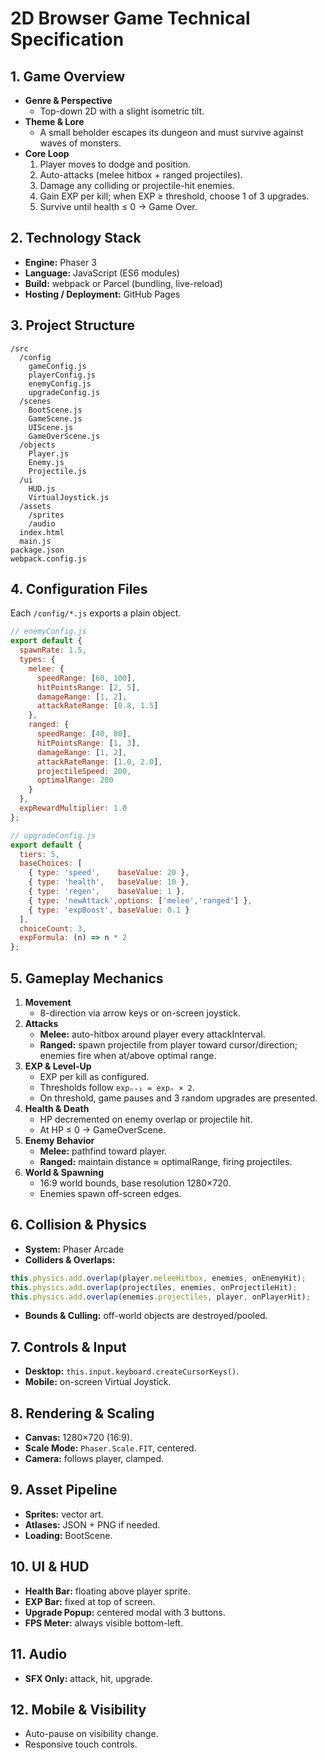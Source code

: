 # 2D Browser Game Technical Specification

## 1. Game Overview
- **Genre & Perspective**  
  - Top-down 2D with a slight isometric tilt.
- **Theme & Lore**  
  - A small beholder escapes its dungeon and must survive against waves of monsters.
- **Core Loop**  
  1. Player moves to dodge and position.  
  2. Auto-attacks (melee hitbox + ranged projectiles).  
  3. Damage any colliding or projectile-hit enemies.  
  4. Gain EXP per kill; when EXP ≥ threshold, choose 1 of 3 upgrades.  
  5. Survive until health ≤ 0 → Game Over.

## 2. Technology Stack
- **Engine:** Phaser 3  
- **Language:** JavaScript (ES6 modules)  
- **Build:** webpack or Parcel (bundling, live-reload)  
- **Hosting / Deployment:** GitHub Pages

## 3. Project Structure
```
/src
  /config
    gameConfig.js
    playerConfig.js
    enemyConfig.js
    upgradeConfig.js
  /scenes
    BootScene.js
    GameScene.js
    UIScene.js
    GameOverScene.js
  /objects
    Player.js
    Enemy.js
    Projectile.js
  /ui
    HUD.js
    VirtualJoystick.js
  /assets
    /sprites
    /audio
  index.html
  main.js
package.json
webpack.config.js
```

## 4. Configuration Files
Each `/config/*.js` exports a plain object.

```js
// enemyConfig.js
export default {
  spawnRate: 1.5,
  types: {
    melee: {
      speedRange: [60, 100],
      hitPointsRange: [2, 5],
      damageRange: [1, 2],
      attackRateRange: [0.8, 1.5]
    },
    ranged: {
      speedRange: [40, 80],
      hitPointsRange: [1, 3],
      damageRange: [1, 2],
      attackRateRange: [1.0, 2.0],
      projectileSpeed: 200,
      optimalRange: 200
    }
  },
  expRewardMultiplier: 1.0
};
```

```js
// upgradeConfig.js
export default {
  tiers: 5,
  baseChoices: [
    { type: 'speed',    baseValue: 20 },
    { type: 'health',   baseValue: 10 },
    { type: 'regen',    baseValue: 1 },
    { type: 'newAttack',options: ['melee','ranged'] },
    { type: 'expBoost', baseValue: 0.1 }
  ],
  choiceCount: 3,
  expFormula: (n) => n * 2
};
```

## 5. Gameplay Mechanics
1. **Movement**  
   - 8-direction via arrow keys or on-screen joystick.  
2. **Attacks**  
   - **Melee:** auto-hitbox around player every attackInterval.  
   - **Ranged:** spawn projectile from player toward cursor/direction; enemies fire when at/above optimal range.  
3. **EXP & Level-Up**  
   - EXP per kill as configured.  
   - Thresholds follow `expₙ₊₁ = expₙ × 2`.  
   - On threshold, game pauses and 3 random upgrades are presented.  
4. **Health & Death**  
   - HP decremented on enemy overlap or projectile hit.  
   - At HP ≤ 0 → GameOverScene.  
5. **Enemy Behavior**  
   - **Melee:** pathfind toward player.  
   - **Ranged:** maintain distance ≈ optimalRange, firing projectiles.  
6. **World & Spawning**  
   - 16:9 world bounds, base resolution 1280×720.  
   - Enemies spawn off-screen edges.

## 6. Collision & Physics
- **System:** Phaser Arcade  
- **Colliders & Overlaps:**  
```js
this.physics.add.overlap(player.meleeHitbox, enemies, onEnemyHit);
this.physics.add.overlap(projectiles, enemies, onProjectileHit);
this.physics.add.overlap(enemies.projectiles, player, onPlayerHit);
```  
- **Bounds & Culling:** off-world objects are destroyed/pooled.

## 7. Controls & Input
- **Desktop:** `this.input.keyboard.createCursorKeys()`.  
- **Mobile:** on-screen Virtual Joystick.

## 8. Rendering & Scaling
- **Canvas:** 1280×720 (16:9).  
- **Scale Mode:** `Phaser.Scale.FIT`, centered.  
- **Camera:** follows player, clamped.

## 9. Asset Pipeline
- **Sprites:** vector art.  
- **Atlases:** JSON + PNG if needed.  
- **Loading:** BootScene.

## 10. UI & HUD
- **Health Bar:** floating above player sprite.  
- **EXP Bar:** fixed at top of screen.  
- **Upgrade Popup:** centered modal with 3 buttons.  
- **FPS Meter:** always visible bottom-left.

## 11. Audio
- **SFX Only:** attack, hit, upgrade.

## 12. Mobile & Visibility
- Auto-pause on visibility change.  
- Responsive touch controls.
